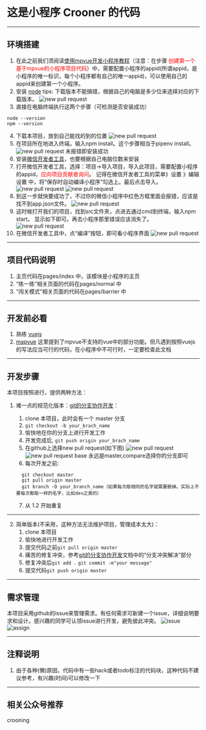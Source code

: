 # 这是小程序 Crooner 的代码
___

## 环境搭建
1. 在此之前我们须阅读[使用mpvue开发小程序教程](https://www.jianshu.com/p/6f8d74be3ff8)（注意：在步骤 <font color='red'>创建第一个基于mpvue的小程序项目代码</font>）中，需要配置小程序的appid(所谓appid，是小程序的唯一标识，每个小程序都有自己的唯一appid)，可以使用自己的appid来创建第一个小程序。
2. 安装 [node](https://nodejs.org/en/download/)
   tips: 下载版本不能搞错，根据自己的电脑是多少位来选择对应的下载版本。
![new pull request ](./readmeImgs/3.png)
3. 直接在电脑终端执行这两个步骤（可检测是否安装成功）
```
node --version
npm --version
```
4. 下载本项目，放到自己能找的到的位置
![new pull request ](./readmeImgs/6.png)
5. 在项目所在地进入终端，输入npm install。这个步骤相当于pipenv install。
![new pull request ](./readmeImgs/7.png)
   未报错即安装成功
6. 安装[微信开发者工具](https://developers.weixin.qq.com/miniprogram/dev/devtools/download.html)，也要根据自己电脑位数来安装
7. 打开微信开发者工具，选择：项目->导入项目，导入此项目，需要配置小程序的appid，<font color='red'>应向项目贡献者询问</font>。
   记得在微信开发者工具的菜单》设置 》编辑设置 中，将“保存时自动编译小程序”勾选上。最后点击导入。
![new pull request ](./readmeImgs/11.png)
![new pull request ](./readmeImgs/12.png)
8. 到这一步就快要成功了，不过你的微信小程序中红色方框里面会报错，应该是找不到app.json文件。
![new pull request ](./readmeImgs/13.png)
9. 这时候打开我们的项目，找到src文件夹，点进去通过cmd到终端，输入npm  start。
显示如下即可。再去小程序那里错误应该消失了。
![new pull request ](./readmeImgs/15.png)
10. 在微信开发者工具中，点“编译”按钮，即可看小程序界面
![new pull request ](./readmeImgs/16.png)
___

## 项目代码说明
1. 主页代码在pages/index 中，该模块是小程序的主页
2. “练一练”相关页面的代码在pages/normal 中
3. “闯关模式”相关页面的代码在pages/barrier 中
___

## 开发前必看
1. 熟练 [vuejs](https://cn.vuejs.org/v2/guide/)
2. [mapvue](http://mpvue.com/mpvue/) 这里提到了mpvue不支持的vue中的部分功能。但凡遇到按照vuejs的写法应当可行的代码，在小程序中不可行时，一定要检查此文档
___

## 开发步骤
本项目按照进行，提供两种方法：
1. 难一点的规范化版本：[git的分支协作开发](https://segmentfault.com/a/1190000011010729)：
    1. clone 本项目，此时会有一个 master 分支
    2. ```git checkout -b your_brach_name```
    3. 愉快地在你的分支上进行开发工作
    4. 开发完成后, ```git push origin your_brach_name```
    5. 在github上选择new pull request(如下图)
  ![new pull request ](./readmeImgs/mr.png)
  ![new pull request ](./readmeImgs/mr2.png)
       base 永远是master,compare选择你的分支即可
    6. 每次开发之前:

    ```
      git checkout master
      git pull origin master
      git branch -D your_branch_name（如果每次取相同的名字就需要删掉。实际上不要每次都取一样的名字，比如dev之类的）
    ```
    
    7. 从 1.2 开始重复

***
2. 简单版本(不采用，这种方法无法维护项目，管理成本太大)：
    1. clone 本项目
    2. 愉快地进行开发工作
    3. 提交代码之前```git pull origin master```
    4. 痛苦的修复冲突，参考[git的分支协作开发](https://segmentfault.com/a/1190000011010729)文档中的“分支冲突解决”部分
    5. 修复冲突后```git add .``` ```git commit -m"your message"```
    5. 提交代码```git push origin master```
***

## 需求管理
本项目采用github的issue来管理需求。有任何需求可新建一个issue，详细说明要求和设计。感兴趣的同学可认领issue进行开发，避免彼此冲突。
![issue](./readmeImgs/issue-1.png)
![assign](./readmeImgs/issue-2.png)
___

## 注释说明
1. 由于各种(懒)原因，代码中有一些hack或者todo标注的代码块，这种代码不建议参考，有兴趣(时间)可以修改一下
___
## 相关公众号推荐
crooning



